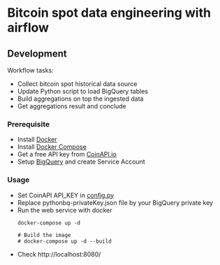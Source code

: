 # Bitcoin spot data engineering with airflow

## Development
Workflow tasks: 
- Collect bitcoin spot historical data source
- Update Python script to load BigQuery tables 
- Build aggregations on top the ingested data
- Get aggregations result and conclude

### Prerequisite
* Install [Docker](https://www.docker.com/)
* Install [Docker Compose](https://docs.docker.com/compose/install/)
* Get a free API key from [CoinAPI.io](https://www.coinapi.io/)
* Setup [BigQuery](https://cloud.google.com/bigquery) and create Service Account
        
### Usage
* Set CoinAPI API_KEY in [config.py](https://github.com/hsnnd/bitcoin-spot-airflow-data-engineering/blob/main/dags/config.py)
* Replace pythonbq-privateKey.json file by your BigQuery private key
* Run the web service with docker
    ```
    docker-compose up -d
    
    # Build the image
    # docker-compose up -d --build
    ```
* Check http://localhost:8080/

